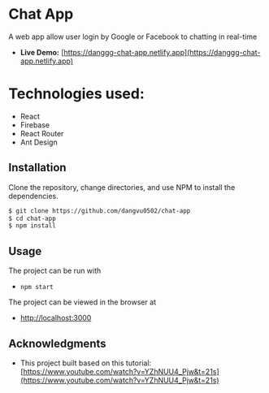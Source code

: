 # Chat App

A web app allow user login by Google or Facebook to chatting in real-time

- **Live Demo:** [https://danggg-chat-app.netlify.app](https://danggg-chat-app.netlify.app)

# Technologies used:

- React
- Firebase
- React Router
- Ant Design

## Installation

Clone the repository, change directories, and use NPM to install the dependencies.

```bash
$ git clone https://github.com/dangvu0502/chat-app
$ cd chat-app
$ npm install
```

## Usage

The project can be run with

- `npm start`

The project can be viewed in the browser at

- [http://localhost:3000](http://localhost:3000)

## Acknowledgments

- This project built based on this tutorial: [https://www.youtube.com/watch?v=YZhNUU4_Pjw&t=21s](https://www.youtube.com/watch?v=YZhNUU4_Pjw&t=21s)
